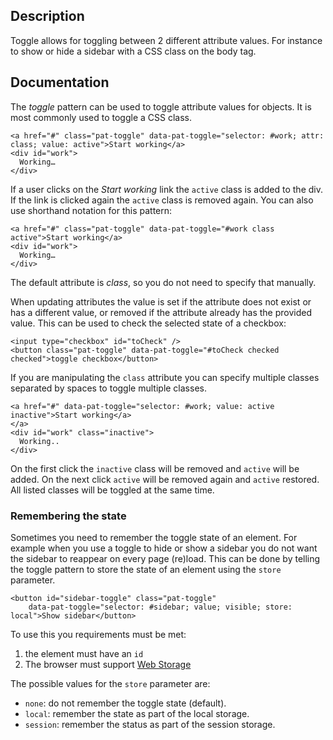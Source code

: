 ## Description

Toggle allows for toggling between 2 different attribute values. For instance to show or hide a sidebar with a CSS class on the body tag.

## Documentation

The _toggle_ pattern can be used to toggle attribute values for objects.
It is most commonly used to toggle a CSS class.

    <a href="#" class="pat-toggle" data-pat-toggle="selector: #work; attr: class; value: active">Start working</a>
    <div id="work">
      Working…
    </div>

If a user clicks on the _Start working_ link the `active` class is added
to the div. If the link is clicked again the `active` class is removed
again. You can also use shorthand notation for this pattern:

    <a href="#" class="pat-toggle" data-pat-toggle="#work class active">Start working</a>
    <div id="work">
      Working…
    </div>

The default attribute is _class_, so you do not need to specify that manually.

When updating attributes the value is set if the attribute does not
exist or has a different value, or removed if the attribute already has
the provided value. This can be used to check the selected state of a
checkbox:

    <input type="checkbox" id="toCheck" />
    <button class="pat-toggle" data-pat-toggle="#toCheck checked checked">toggle checkbox</button>

If you are manipulating the `class` attribute you can specify multiple
classes separated by spaces to toggle multiple classes.

    <a href="#" data-pat-toggle="selector: #work; value: active inactive">Start working</a>
    </a>
    <div id="work" class="inactive">
      Working..
    </div>

On the first click the `inactive` class will be removed and `active`
will be added. On the next click `active` will be removed again and
`active` restored. All listed classes will be toggled at the same time.

### Remembering the state

Sometimes you need to remember the toggle state of an element. For
example when you use a toggle to hide or show a sidebar you do not want
the sidebar to reappear on every page (re)load. This can be done by
telling the toggle pattern to store the state of an element using the
`store` parameter.

    <button id="sidebar-toggle" class="pat-toggle"
        data-pat-toggle="selector: #sidebar; value; visible; store: local">Show sidebar</button>

To use this you requirements must be met:

1.  the element must have an `id`
2.  The browser must support [Web
    Storage](http://www.w3.org/TR/webstorage/)

The possible values for the `store` parameter are:

-   `none`: do not remember the toggle state (default).
-   `local`: remember the state as part of the local storage.
-   `session`: remember the status as part of the session storage.
